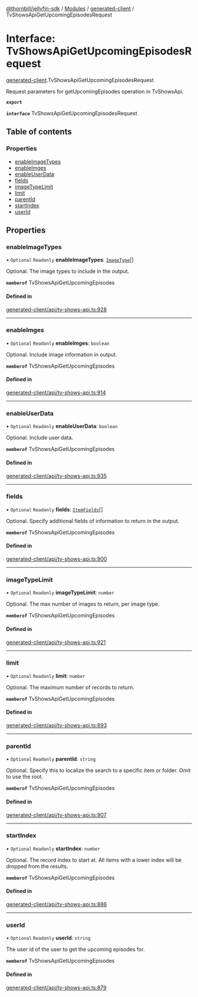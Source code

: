 [@thornbill/jellyfin-sdk](../README.md) / [Modules](../modules.md) / [generated-client](../modules/generated_client.md) / TvShowsApiGetUpcomingEpisodesRequest

# Interface: TvShowsApiGetUpcomingEpisodesRequest

[generated-client](../modules/generated_client.md).TvShowsApiGetUpcomingEpisodesRequest

Request parameters for getUpcomingEpisodes operation in TvShowsApi.

**`export`**

**`interface`** TvShowsApiGetUpcomingEpisodesRequest

## Table of contents

### Properties

- [enableImageTypes](generated_client.TvShowsApiGetUpcomingEpisodesRequest.md#enableimagetypes)
- [enableImges](generated_client.TvShowsApiGetUpcomingEpisodesRequest.md#enableimges)
- [enableUserData](generated_client.TvShowsApiGetUpcomingEpisodesRequest.md#enableuserdata)
- [fields](generated_client.TvShowsApiGetUpcomingEpisodesRequest.md#fields)
- [imageTypeLimit](generated_client.TvShowsApiGetUpcomingEpisodesRequest.md#imagetypelimit)
- [limit](generated_client.TvShowsApiGetUpcomingEpisodesRequest.md#limit)
- [parentId](generated_client.TvShowsApiGetUpcomingEpisodesRequest.md#parentid)
- [startIndex](generated_client.TvShowsApiGetUpcomingEpisodesRequest.md#startindex)
- [userId](generated_client.TvShowsApiGetUpcomingEpisodesRequest.md#userid)

## Properties

### enableImageTypes

• `Optional` `Readonly` **enableImageTypes**: [`ImageType`](../enums/generated_client.ImageType.md)[]

Optional. The image types to include in the output.

**`memberof`** TvShowsApiGetUpcomingEpisodes

#### Defined in

[generated-client/api/tv-shows-api.ts:928](https://github.com/thornbill/jellyfin-sdk-typescript/blob/21a118e/src/generated-client/api/tv-shows-api.ts#L928)

___

### enableImges

• `Optional` `Readonly` **enableImges**: `boolean`

Optional. Include image information in output.

**`memberof`** TvShowsApiGetUpcomingEpisodes

#### Defined in

[generated-client/api/tv-shows-api.ts:914](https://github.com/thornbill/jellyfin-sdk-typescript/blob/21a118e/src/generated-client/api/tv-shows-api.ts#L914)

___

### enableUserData

• `Optional` `Readonly` **enableUserData**: `boolean`

Optional. Include user data.

**`memberof`** TvShowsApiGetUpcomingEpisodes

#### Defined in

[generated-client/api/tv-shows-api.ts:935](https://github.com/thornbill/jellyfin-sdk-typescript/blob/21a118e/src/generated-client/api/tv-shows-api.ts#L935)

___

### fields

• `Optional` `Readonly` **fields**: [`ItemFields`](../enums/generated_client.ItemFields.md)[]

Optional. Specify additional fields of information to return in the output.

**`memberof`** TvShowsApiGetUpcomingEpisodes

#### Defined in

[generated-client/api/tv-shows-api.ts:900](https://github.com/thornbill/jellyfin-sdk-typescript/blob/21a118e/src/generated-client/api/tv-shows-api.ts#L900)

___

### imageTypeLimit

• `Optional` `Readonly` **imageTypeLimit**: `number`

Optional. The max number of images to return, per image type.

**`memberof`** TvShowsApiGetUpcomingEpisodes

#### Defined in

[generated-client/api/tv-shows-api.ts:921](https://github.com/thornbill/jellyfin-sdk-typescript/blob/21a118e/src/generated-client/api/tv-shows-api.ts#L921)

___

### limit

• `Optional` `Readonly` **limit**: `number`

Optional. The maximum number of records to return.

**`memberof`** TvShowsApiGetUpcomingEpisodes

#### Defined in

[generated-client/api/tv-shows-api.ts:893](https://github.com/thornbill/jellyfin-sdk-typescript/blob/21a118e/src/generated-client/api/tv-shows-api.ts#L893)

___

### parentId

• `Optional` `Readonly` **parentId**: `string`

Optional. Specify this to localize the search to a specific item or folder. Omit to use the root.

**`memberof`** TvShowsApiGetUpcomingEpisodes

#### Defined in

[generated-client/api/tv-shows-api.ts:907](https://github.com/thornbill/jellyfin-sdk-typescript/blob/21a118e/src/generated-client/api/tv-shows-api.ts#L907)

___

### startIndex

• `Optional` `Readonly` **startIndex**: `number`

Optional. The record index to start at. All items with a lower index will be dropped from the results.

**`memberof`** TvShowsApiGetUpcomingEpisodes

#### Defined in

[generated-client/api/tv-shows-api.ts:886](https://github.com/thornbill/jellyfin-sdk-typescript/blob/21a118e/src/generated-client/api/tv-shows-api.ts#L886)

___

### userId

• `Optional` `Readonly` **userId**: `string`

The user id of the user to get the upcoming episodes for.

**`memberof`** TvShowsApiGetUpcomingEpisodes

#### Defined in

[generated-client/api/tv-shows-api.ts:879](https://github.com/thornbill/jellyfin-sdk-typescript/blob/21a118e/src/generated-client/api/tv-shows-api.ts#L879)
